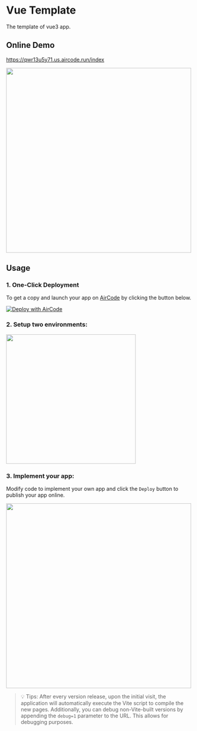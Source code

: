 # Vue Template

The template of vue3 app.

## Online Demo

https://qwr13u5y71.us.aircode.run/index

<img src="https://aircode-yvo.b-cdn.net/resource/1691997125752-uzilbw7x1nm.jpg" width="500">

## Usage

### 1. One-Click Deployment

To get a copy and launch your app on [AirCode](https://aircode.io/) by clicking the button below.

[![Deploy with AirCode](https://aircode.io/aircode-deploy-button.svg)](https://aircode.io/dashboard?owner=AirCodeLabs&repo=aircode&branch=main&path=examples%2Fvue-template&appname=aircode-vue)

### 2. Setup two environments:

<img src="https://aircode-yvo.b-cdn.net/resource/1691992424548-sylcqsr9s0s.jpg" width="350">

### 3. Implement your app:

Modify code to implement your own app and click the `Deploy` button to publish your app online.

<img src="https://aircode-yvo.b-cdn.net/resource/1691997400388-loqu64wemnh.jpg" width="500">

> 💡 Tips: After every version release, upon the initial visit, the application will automatically execute the Vite script to compile the new pages. Additionally, you can debug non-Vite-built versions by appending the `debug=1` parameter to the URL. This allows for debugging purposes.
